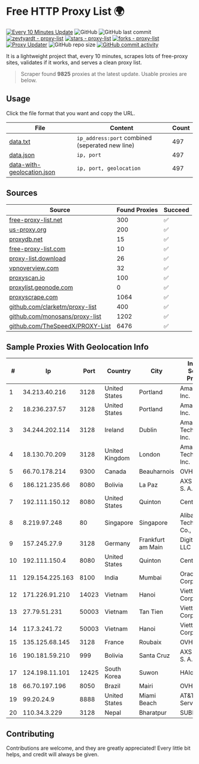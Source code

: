 
# Free HTTP Proxy List 🌍

[![Every 10 Minutes Update](https://github.com/mertguvencli/http-proxy-list/actions/workflows/main.yml/badge.svg?branch=main)](https://github.com/mertguvencli/http-proxy-list/actions/workflows/main.yml)
![GitHub](https://img.shields.io/github/license/mertguvencli/http-proxy-list)
![GitHub last commit](https://img.shields.io/github/last-commit/mertguvencli/http-proxy-list)
[![zevtyardt - proxy-list](https://img.shields.io/static/v1?label=zevtyardt&message=proxy-list&color=blue&logo=github)](https://github.com/zevtyardt/proxy-list "Go to GitHub repo")
[![stars - proxy-list](https://img.shields.io/github/stars/zevtyardt/proxy-list?style=social)](https://github.com/zevtyardt/proxy-list)
[![forks - proxy-list](https://img.shields.io/github/forks/zevtyardt/proxy-list?style=social)](https://github.com/zevtyardt/proxy-list)
[![Proxy Updater](https://github.com/zevtyardt/proxy-list/workflows/Proxy%20Updater/badge.svg)](https://github.com/zevtyardt/proxy-list/actions?query=workflow:"Proxy+Updater")
![GitHub repo size](https://img.shields.io/github/repo-size/zevtyardt/proxy-list)
[![GitHub commit activity](https://img.shields.io/github/commit-activity/m/zevtyardt/proxy-list?logo=commits)](https://github.com/zevtyardt/proxy-list/commits/main)

It is a lightweight project that, every 10 minutes, scrapes lots of free-proxy sites, validates if it works, and serves a clean proxy list.

> Scraper found **9825** proxies at the latest update. Usable proxies are below.

## Usage

Click the file format that you want and copy the URL.

|File|Content|Count|
|----|-------|-----|
|[data.txt](https://raw.githubusercontent.com/mertguvencli/http-proxy-list/main/proxy-list/data.txt)|`ip_address:port` combined (seperated new line)|497|
|[data.json](https://raw.githubusercontent.com/mertguvencli/http-proxy-list/main/proxy-list/data.json)|`ip, port`|497|
|[data-with-geolocation.json](https://raw.githubusercontent.com/mertguvencli/http-proxy-list/main/proxy-list/data-with-geolocation.json)|`ip, port, geolocation`|497|

## Sources

|Source|Found Proxies|Succeed|
|------|-------------|-------|
|[free-proxy-list.net](https://free-proxy-list.net)|300|✅|
|[us-proxy.org](https://www.us-proxy.org)|200|✅|
|[proxydb.net](http://proxydb.net)|15|✅|
|[free-proxy-list.com](https://free-proxy-list.com/?page=&port=&type%5B%5D=http&type%5B%5D=https&up_time=0&search=Search)|10|✅|
|[proxy-list.download](https://www.proxy-list.download/HTTP)|26|✅|
|[vpnoverview.com](https://vpnoverview.com/privacy/anonymous-browsing/free-proxy-servers)|32|✅|
|[proxyscan.io](https://www.proxyscan.io)|100|✅|
|[proxylist.geonode.com](https://proxylist.geonode.com/api/proxy-list?limit=300&page=1&sort_by=lastChecked&sort_type=desc&protocols=http,https)|0|✅|
|[proxyscrape.com](https://api.proxyscrape.com/v2/?request=displayproxies&protocol=http&timeout=10000&country=all&ssl=all&anonymity=all)|1064|✅|
|[github.com/clarketm/proxy-list](https://raw.githubusercontent.com/clarketm/proxy-list/master/proxy-list-raw.txt)|400|✅|
|[github.com/monosans/proxy-list](https://raw.githubusercontent.com/monosans/proxy-list/main/proxies/http.txt)|1202|✅|
|[github.com/TheSpeedX/PROXY-List](https://raw.githubusercontent.com/TheSpeedX/PROXY-List/master/http.txt)|6476|✅|


## Sample Proxies With Geolocation Info

|#|Ip|Port|Country|City|Internet Service Provider|
|-|--|----|-------|----|-------------------------|
|1|34.213.40.216|3128|United States|Portland|Amazon.com, Inc.|
|2|18.236.237.57|3128|United States|Portland|Amazon.com, Inc.|
|3|34.244.202.114|3128|Ireland|Dublin|Amazon Technologies Inc.|
|4|18.130.70.209|3128|United Kingdom|London|Amazon Technologies Inc.|
|5|66.70.178.214|9300|Canada|Beauharnois|OVH SAS|
|6|186.121.235.66|8080|Bolivia|La Paz|AXS Bolivia S. A.|
|7|192.111.150.12|8080|United States|Quinton|Centrilogic|
|8|8.219.97.248|80|Singapore|Singapore|Alibaba (US) Technology Co., Ltd.|
|9|157.245.27.9|3128|Germany|Frankfurt am Main|DigitalOcean, LLC|
|10|192.111.150.4|8080|United States|Quinton|Centrilogic|
|11|129.154.225.163|8100|India|Mumbai|Oracle Corporation|
|12|171.226.91.210|14023|Vietnam|Hanoi|Viettel Corporation|
|13|27.79.51.231|50003|Vietnam|Tan Tien|Viettel Corporation|
|14|117.3.241.72|50003|Vietnam|Hanoi|Viettel Corporation|
|15|135.125.68.145|3128|France|Roubaix|OVH SAS|
|16|190.181.59.210|999|Bolivia|Santa Cruz|AXS Bolivia S. A.|
|17|124.198.11.101|12425|South Korea|Suwon|HAIonNet|
|18|66.70.197.196|8050|Brazil|Mairi|OVH Hosting|
|19|99.20.24.9|8888|United States|Miami Beach|AT&T Services, Inc.|
|20|110.34.3.229|3128|Nepal|Bharatpur|SUBISU C7|



## Contributing

Contributions are welcome, and they are greatly appreciated! Every
little bit helps, and credit will always be given.

